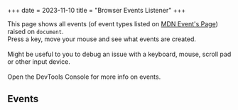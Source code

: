 +++
date = 2023-11-10
title = "Browser Events Listener"
+++
<style>
</style>

This page shows all events (of event types listed on [MDN Event's Page](https://developer.mozilla.org/en-US/docs/Web/Events)) raised on `document`.
<br>
Press a key, move your mouse and see what events are created.
<br>
<br>
Might be useful to you to debug an issue with a keyboard, mouse, scroll pad or other input device.
<br>
<br>
Open the DevTools Console for more info on events.

## Events

<div id="events_log">
</div>

<script>
// Grabbed everything in the table on https://developer.mozilla.org/en-US/docs/Web/Events
const EVENTS = [
    "abort",
    "ended",
    "addtrack",
    "change",
    "removetrack",
    "messageerror",
    "message",
    "messageerror",
    "message",
    "animationcancel",
    "animationend",
    "animationiteration",
    "animationstart",
    "copy",
    "cut",
    "DOMContentLoaded",
    "dragend",
    "dragenter",
    "dragleave",
    "dragover",
    "dragstart",
    "drag",
    "drop",
    "fullscreenchange",
    "fullscreenerror",
    "gotpointercapture",
    "keydown",
    "keypress",
    "keyup",
    "lostpointercapture",
    "paste",
    "pointercancel",
    "pointerdown",
    "pointerenter",
    "pointerleave",
    "pointerlockchange",
    "pointerlockerror",
    "pointermove",
    "pointerout",
    "pointerover",
    "pointerup",
    "readystatechange",
    "scroll",
    "selectionchange",
    "touchcancel",
    "touchend",
    "touchmove",
    "touchstart",
    "transitioncancel",
    "transitionend",
    "transitionrun",
    "transitionstart",
    "visibilitychange",
    "wheel",
    "animationcancel",
    "animationend",
    "animationiteration",
    "animationstart",
    "afterscriptexecute",
    "auxclick",
    "beforescriptexecute",
    "blur",
    "click",
    "compositionend",
    "compositionstart",
    "compositionupdate",
    "contextmenu",
    "copy",
    "cut",
    "dblclick",
    "DOMActivate",
    "DOMMouseScroll",
    "error",
    "focusin",
    "focusout",
    "focus",
    "fullscreenchange",
    "fullscreenerror",
    "gesturechange",
    "gestureend",
    "gesturestart",
    "gotpointercapture",
    "keydown",
    "keypress",
    "keyup",
    "lostpointercapture",
    "mousedown",
    "mouseenter",
    "mouseleave",
    "mousemove",
    "mouseout",
    "mouseover",
    "mouseup",
    "mousewheel",
    "paste",
    "pointercancel",
    "pointerdown",
    "pointerenter",
    "pointerleave",
    "pointermove",
    "pointerout",
    "pointerover",
    "pointerup",
    "scroll",
    "select",
    "touchcancel",
    "touchend",
    "touchmove",
    "touchstart",
    "transitioncancel",
    "transitionend",
    "transitionrun",
    "transitionstart",
    "webkitmouseforcechanged",
    "webkitmouseforcedown",
    "webkitmouseforceup",
    "webkitmouseforcewillbegin",
    "wheel",
    "error",
    "message",
    "open",
    "abort",
    "error",
    "loadend",
    "loadstart",
    "load",
    "progress",
    "webglcontextcreationerror",
    "webglcontextlost",
    "webglcontextrestored",
    "toggle",
    "cancel",
    "close",
    "beforeinput",
    "change",
    "input",
    "formdata",
    "reset",
    "submit",
    "invalid",
    "search",
    "abort",
    "canplaythrough",
    "canplay",
    "durationchange",
    "emptied",
    "ended",
    "error",
    "loadeddata",
    "loadedmetadata",
    "loadstart",
    "pause",
    "playing",
    "play",
    "progress",
    "ratechange",
    "seeked",
    "seeking",
    "stalled",
    "suspend",
    "timeupdate",
    "volumechange",
    "waiting",
    "slotchange",
    "cuechange",
    "enterpictureinpicture",
    "leavepictureinpicture",
    "abort",
    "close",
    "error",
    "versionchange",
    "blocked",
    "upgradeneeded",
    "error",
    "success",
    "abort",
    "complete",
    "error",
    "devicechange",
    "error",
    "addtrack",
    "removetrack",
    "ended",
    "mute",
    "unmute",
    "change",
    "messageerror",
    "message",
    "complete",
    "merchantvalidation",
    "paymentmethodchange",
    "shippingaddresschange",
    "shippingoptionchange",
    "payerdetailchange",
    "resourcetimingbufferfull",
    "resize",
    "bufferedamountlow",
    "close",
    "closing",
    "error",
    "message",
    "open",
    "error",
    "tonechange",
    "gatheringstatechange",
    "selectedcandidatepairchange",
    "statechange",
    "addstream",
    "connectionstatechange",
    "datachannel",
    "icecandidateerror",
    "icecandidate",
    "iceconnectionstatechange",
    "icegatheringstatechange",
    "negotiationneeded",
    "removestream",
    "signalingstatechange",
    "track",
    "audioprocess",
    "message",
    "activate",
    "contentdelete",
    "install",
    "message",
    "notificationclick",
    "pushsubscriptionchange",
    "push",
    "connect",
    "audioend",
    "audiostart",
    "end",
    "error",
    "nomatch",
    "result",
    "soundend",
    "soundstart",
    "speechend",
    "speechstart",
    "start",
    "voiceschanged",
    "boundary",
    "end",
    "error",
    "mark",
    "pause",
    "resume",
    "start",
    "beginEvent",
    "endEvent",
    "repeatEvent",
    "abort",
    "error",
    "load",
    "resize",
    "scroll",
    "unload",
    "copy",
    "cut",
    "paste",
    "cuechange",
    "addtrack",
    "change",
    "removeTrack",
    "addtrack",
    "change",
    "removetrack",
    "resize",
    "scroll",
    "close",
    "error",
    "message",
    "open",
    "afterprint",
    "animationcancel",
    "animationend",
    "animationiteration",
    "animationstart",
    "appinstalled",
    "beforeprint",
    "beforeunload",
    "blur",
    "copy",
    "cut",
    "devicemotion",
    "deviceorientation",
    "error",
    "focus",
    "gamepadconnected",
    "gamepaddisconnected",
    "hashchange",
    "languagechange",
    "load",
    "messageerror",
    "message",
    "offline",
    "online",
    "orientationchange",
    "pagehide",
    "pageshow",
    "paste",
    "popstate",
    "rejectionhandled",
    "resize",
    "storage",
    "transitioncancel",
    "transitionend",
    "transitionrun",
    "transitionstart",
    "unhandledrejection",
    "unload",
    "vrdisplayactivate",
    "vrdisplayblur",
    "vrdisplayconnect",
    "vrdisplaydeactivate",
    "vrdisplaydisconnect",
    "vrdisplayfocus",
    "vrdisplaypointerrestricted",
    "vrdisplaypointerunrestricted",
    "vrdisplaypresentchange",
    "messageerror",
    "message",
    "languagechange",
    "abort",
    "error",
    "loadend",
    "loadstart",
    "load",
    "progress",
    "timeout",
    "reset",
    "end",
    "inputsourceschange",
    "selectend",
    "selectstart",
    "select",
    "squeezeend",
    "squeezestart",
    "squeeze",
    "visibilitychange",
    "devicechange",
];

for (const event of EVENTS) {
  document.addEventListener(event, onEvent);
}

const events_div = document.getElementById('events_log');

function onEvent(event) {
  console.log(event);
  const ts = event.timeStamp;
  const json = JSON.stringify(event);
  const str = `${ts}: ${event.type} ${json}`;
  events_div.prepend(document.createElement("br"));
  events_div.prepend(str);
}
</script>
